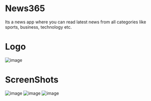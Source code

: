 # News365
Its a news app where you can read latest news from all categories like sports, business, technology etc.

# Logo
![image](https://user-images.githubusercontent.com/78155133/132985963-14a1582f-2a3f-454c-937e-d1b4af7dc846.png)


# ScreenShots
![image](https://user-images.githubusercontent.com/78155133/132985630-4a183764-ddcf-48f4-8bd2-6a7897fb7643.png)
![image](https://user-images.githubusercontent.com/78155133/132985639-2b721e5c-3ab7-4b92-bb7f-da69cf1cd0b1.png)
![image](https://user-images.githubusercontent.com/78155133/132985689-25c1d5ba-99bb-42c5-8ec4-7cd2f8f8aab5.png)
